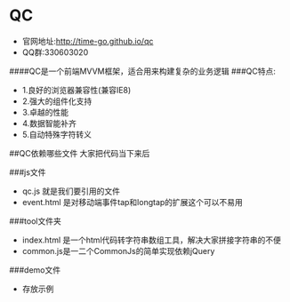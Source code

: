 # QC
+ 官网地址:http://time-go.github.io/qc
+ QQ群:330603020

####QC是一个前端MVVM框架，适合用来构建复杂的业务逻辑
###QC特点:
+ 1.良好的浏览器兼容性(兼容IE8)
+ 2.强大的组件化支持
+ 3.卓越的性能
+ 4.数据智能补齐
+ 5.自动特殊字符转义

##QC依赖哪些文件
大家把代码当下来后

###js文件
+ qc.js 就是我们要引用的文件
+ event.html 是对移动端事件tap和longtap的扩展这个可以不易用

###tool文件夹
+ index.html 是一个html代码转字符串数组工具，解决大家拼接字符串的不便
+ common.js是一二个CommonJs的简单实现依赖jQuery

###demo文件
+ 存放示例
